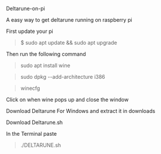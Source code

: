 Deltarune-on-pi

A easy way to get deltarune running on raspberry pi

First update your pi

>$ sudo apt update && sudo apt upgrade

Then run the following command

> sudo apt install wine 

>sudo dpkg --add-architecture i386 

>winecfg

Click on when wine pops up and close the window

Download Deltarune For Windows and extract it in downloads

Download Deltarune.sh

In the Terminal paste

>./DELTARUNE.sh
